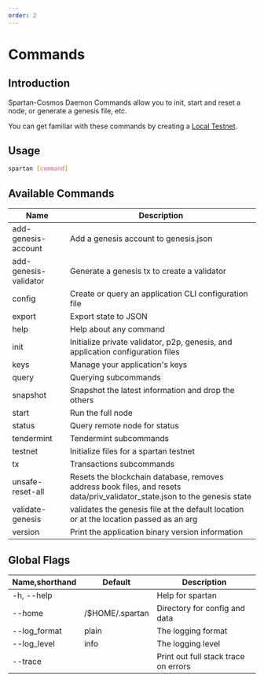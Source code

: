 ```yaml
---
order: 2
---
```


# Commands

## Introduction

Spartan-Cosmos Daemon Commands allow you to init, start and reset a node, or generate a genesis file, etc.

You can get familiar with these commands by creating a [Local Testnet](local-testnet.md).

## Usage

```bash
spartan [command]
```

## Available Commands

| Name                  | Description                                                                                                                |
| --------------------- | -------------------------------------------------------------------------------------------------------------------------- |
| add-genesis-account   | Add a genesis account to genesis.json                                                                                      |
| add-genesis-validator | Generate a genesis tx to create a validator                                                                                |
| config                | Create or query an application CLI configuration file                                                                      |
| export                | Export state to JSON                                                                                                       |
| help                  | Help about any command                                                                                                     |
| init                  | Initialize private validator, p2p, genesis, and application configuration files                                            |
| keys                  | Manage your application's keys                                                                                             |
| query                 | Querying subcommands                                                                                                       |
| snapshot              | Snapshot the latest information and drop the others                                                                        |
| start                 | Run the full node                                                                                                          |
| status                | Query remote node for status                                                                                               |
| tendermint            | Tendermint subcommands                                                                                                     |
| testnet               | Initialize files for a spartan testnet                                                                                     |
| tx                    | Transactions subcommands                                                                                                   |
| unsafe-reset-all      | Resets the blockchain database, removes address book files, and resets data/priv_validator_state.json to the genesis state |
| validate-genesis      | validates the genesis file at the default location or at the location passed as an arg                                     |
| version               | Print the application binary version information                                                                           |

## Global Flags

| Name,shorthand | Default         | Description                          |
| -------------- | --------------- | ------------------------------------ |
| -h, --help     |                 | Help for spartan                     |
| --home         | /$HOME/.spartan | Directory for config and data        |
| --log_format   | plain           | The logging format                   |
| --log_level    | info            | The logging level                    |
| --trace        |                 | Print out full stack trace on errors |
